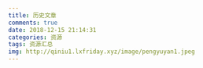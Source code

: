 ```yaml
---
title: 历史文章
comments: true
date: 2018-12-15 21:14:31
categories: 资源
tags: 资源汇总
img: http://qiniu1.lxfriday.xyz/image/pengyuyan1.jpeg
---
```

